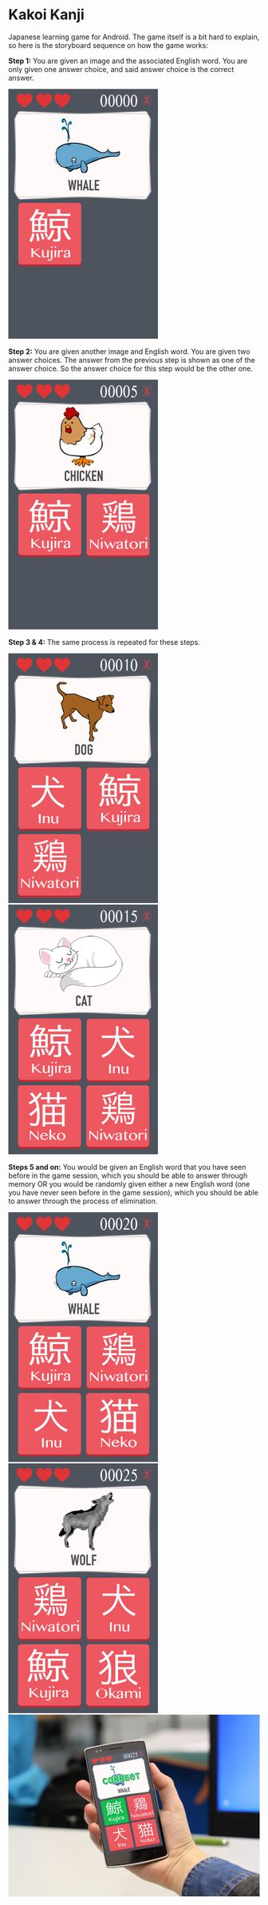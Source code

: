 # Kakoi Kanji
Japanese learning game for Android. The game itself is a bit hard to explain, so here is the storyboard sequence on how the game works:

<p><b>Step 1:</b> You are given an image and the associated English word. You are only given one answer choice, and said answer choice is the correct answer.</p> 
<img src="Screenshots/step1.jpg" width=300>
<p><b>Step 2:</b> You are given another image and English word. You are given two answer choices. The answer from the previous step is shown as one of the answer choice. So the answer choice for this step would be the other one. </p> 
<img src="Screenshots/step2.jpg" width=300>
<p><b>Step 3 & 4:</b> The same process is repeated for these steps.</p> 
<img src="Screenshots/step3.jpg" width=300>
<img src="Screenshots/step4.jpg" width=300>

<p><b>Steps 5 and on:</b> You would be given an English word that you have seen before in the game session, which you should be able to answer through memory OR you would be randomly given either a new English word (one you have never seen before in the game session), which you should be able to answer through the process of elimination.  </p> 
<img src="Screenshots/step5.jpg" width=300>
<img src="Screenshots/step6.jpg" width=300>


<img src="Screenshots/correctmockup.jpg">
